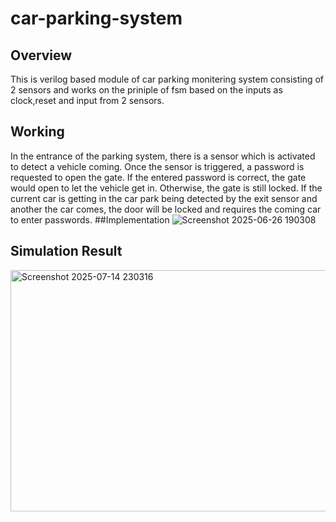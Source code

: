 # car-parking-system

## Overview
This is verilog based module of car parking monitering system consisting of 2 sensors and works on the priniple of fsm based on the inputs as clock,reset and input from 2 sensors.
## Working
In the entrance of the parking system, there is a sensor which is activated to detect a vehicle coming. Once the sensor is triggered, a password is requested to open the gate. If the entered password is correct, the gate would open to let the vehicle get in. Otherwise, the gate is still locked. If the current car is getting in the car park being detected by the exit sensor and another the car comes, the door will be locked and requires the coming car to enter passwords.
##Implementation
![Screenshot 2025-06-26 190308](https://github.com/user-attachments/assets/b0d1f4ad-40e9-4f63-800d-d0f87f42e1a7)
## Simulation Result
<img width="1458" height="386" alt="Screenshot 2025-07-14 230316" src="https://github.com/user-attachments/assets/e6384a7a-5cf5-47bb-8653-52fb8dc04179" />
